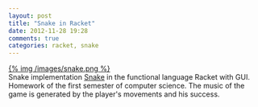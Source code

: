```yaml
---
layout: post
title: "Snake in Racket"
date: 2012-11-28 19:28
comments: true
categories: racket, snake 
---
```

<a href="https://github.com/jonasnick/snake">{% img /images/snake.png %}</a>  
Snake implementation
<a href="https://github.com/jonasnick/snake">Snake</a> 
 in the functional language Racket with GUI. Homework of the first semester of computer science.
The music of the game is generated by the player's movements and his success.
